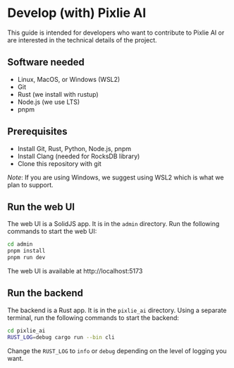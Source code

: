 # Develop (with) Pixlie AI

This guide is intended for developers who want to contribute to Pixlie AI or are interested in the technical details of
the project.

## Software needed

- Linux, MacOS, or Windows (WSL2)
- Git
- Rust (we install with rustup)
- Node.js (we use LTS)
- pnpm

## Prerequisites

- Install Git, Rust, Python, Node.js, pnpm
- Install Clang (needed for RocksDB library)
- Clone this repository with git

_Note_: If you are using Windows, we suggest using WSL2 which is what we plan to support.

## Run the web UI

The web UI is a SolidJS app. It is in the `admin` directory.
Run the following commands to start the web UI:

```bash
cd admin
pnpm install
pnpm run dev
```

The web UI is available at http://localhost:5173

## Run the backend

The backend is a Rust app. It is in the `pixlie_ai` directory.
Using a separate terminal, run the following commands to start the backend:

```bash
cd pixlie_ai
RUST_LOG=debug cargo run --bin cli
```

Change the `RUST_LOG` to `info` or `debug` depending on the level of logging you want.
